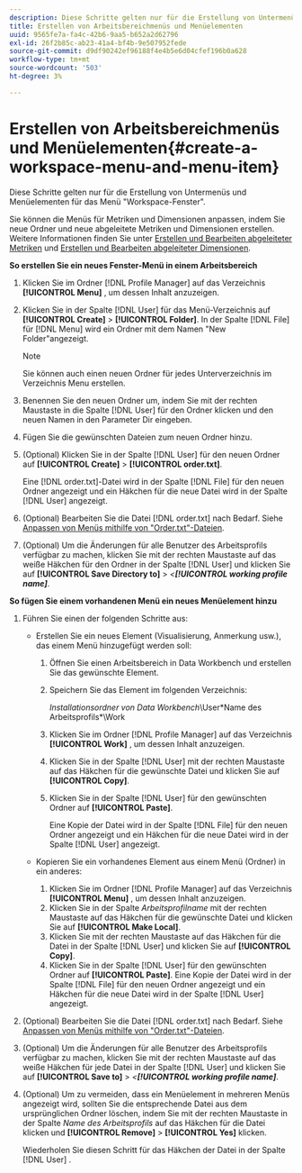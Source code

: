 ```yaml
---
description: Diese Schritte gelten nur für die Erstellung von Untermenüs und Menüelementen für das Menü "Workspace-Fenster".
title: Erstellen von Arbeitsbereichmenüs und Menüelementen
uuid: 9565fe7a-fa4c-42b6-9aa5-b652a2d62796
exl-id: 26f2b85c-ab23-41a4-bf4b-9e507952fede
source-git-commit: d9df90242ef96188f4e4b5e6d04cfef196b0a628
workflow-type: tm+mt
source-wordcount: '503'
ht-degree: 3%

---
```


# Erstellen von Arbeitsbereichmenüs und Menüelementen{#create-a-workspace-menu-and-menu-item}

Diese Schritte gelten nur für die Erstellung von Untermenüs und Menüelementen für das Menü &quot;Workspace-Fenster&quot;.

Sie können die Menüs für Metriken und Dimensionen anpassen, indem Sie neue Ordner und neue abgeleitete Metriken und Dimensionen erstellen. Weitere Informationen finden Sie unter [Erstellen und Bearbeiten abgeleiteter Metriken](../../../../home/c-get-started/c-admin-intrf/c-prof-mgr/c-drvd-mtrcs.md#concept-e41723b342a849309874b26232224a40) und [Erstellen und Bearbeiten abgeleiteter Dimensionen](../../../../home/c-get-started/c-admin-intrf/c-prof-mgr/c-dvrd-dim.md#concept-ece3c3ea8cdf4fc796680173993bff93).

**So erstellen Sie ein neues Fenster-Menü in einem Arbeitsbereich**

1. Klicken Sie im Ordner [!DNL Profile Manager] auf das Verzeichnis **[!UICONTROL Menu]** , um dessen Inhalt anzuzeigen.
1. Klicken Sie in der Spalte [!DNL User] für das Menü-Verzeichnis auf **[!UICONTROL Create]** > **[!UICONTROL Folder]**. In der Spalte [!DNL File] für [!DNL Menu] wird ein Ordner mit dem Namen &quot;New Folder&quot;angezeigt.

   >[!NOTE]
   >
   >Sie können auch einen neuen Ordner für jedes Unterverzeichnis im Verzeichnis Menu erstellen.

1. Benennen Sie den neuen Ordner um, indem Sie mit der rechten Maustaste in die Spalte [!DNL User] für den Ordner klicken und den neuen Namen in den Parameter Dir eingeben.
1. Fügen Sie die gewünschten Dateien zum neuen Ordner hinzu.
1. (Optional) Klicken Sie in der Spalte [!DNL User] für den neuen Ordner auf **[!UICONTROL Create]** > **[!UICONTROL order.txt]**.

   Eine [!DNL order.txt]-Datei wird in der Spalte [!DNL File] für den neuen Ordner angezeigt und ein Häkchen für die neue Datei wird in der Spalte [!DNL User] angezeigt.

1. (Optional) Bearbeiten Sie die Datei [!DNL order.txt] nach Bedarf. Siehe [Anpassen von Menüs mithilfe von &quot;Order.txt&quot;-Dateien](../../../../home/c-get-started/c-intf-anlys-ftrs/c-ctm-menus/t-cstm-menus-ordr-files.md#task-a391800a8dd444deb3e1516d5189f999).
1. (Optional) Um die Änderungen für alle Benutzer des Arbeitsprofils verfügbar zu machen, klicken Sie mit der rechten Maustaste auf das weiße Häkchen für den Ordner in der Spalte [!DNL User] und klicken Sie auf **[!UICONTROL Save Directory to]** > *&lt;**[!UICONTROL working profile name]***.

**So fügen Sie einem vorhandenen Menü ein neues Menüelement hinzu**

1. Führen Sie einen der folgenden Schritte aus:

   * Erstellen Sie ein neues Element (Visualisierung, Anmerkung usw.), das einem Menü hinzugefügt werden soll:

      1. Öffnen Sie einen Arbeitsbereich in Data Workbench und erstellen Sie das gewünschte Element.
      1. Speichern Sie das Element im folgenden Verzeichnis:

         *Installationsordner von Data Workbench*\User\*Name des Arbeitsprofils*\Work

      1. Klicken Sie im Ordner [!DNL Profile Manager] auf das Verzeichnis **[!UICONTROL Work]** , um dessen Inhalt anzuzeigen.
      1. Klicken Sie in der Spalte [!DNL User] mit der rechten Maustaste auf das Häkchen für die gewünschte Datei und klicken Sie auf **[!UICONTROL Copy]**.
      1. Klicken Sie in der Spalte [!DNL User] für den gewünschten Ordner auf **[!UICONTROL Paste]**.

         Eine Kopie der Datei wird in der Spalte [!DNL File] für den neuen Ordner angezeigt und ein Häkchen für die neue Datei wird in der Spalte [!DNL User] angezeigt.
   * Kopieren Sie ein vorhandenes Element aus einem Menü (Ordner) in ein anderes:

      1. Klicken Sie im Ordner [!DNL Profile Manager] auf das Verzeichnis **[!UICONTROL Menu]** , um dessen Inhalt anzuzeigen.
      1. Klicken Sie in der Spalte *Arbeitsprofilname* mit der rechten Maustaste auf das Häkchen für die gewünschte Datei und klicken Sie auf **[!UICONTROL Make Local]**.
      1. Klicken Sie mit der rechten Maustaste auf das Häkchen für die Datei in der Spalte [!DNL User] und klicken Sie auf **[!UICONTROL Copy]**.
      1. Klicken Sie in der Spalte [!DNL User] für den gewünschten Ordner auf **[!UICONTROL Paste]**. Eine Kopie der Datei wird in der Spalte [!DNL File] für den neuen Ordner angezeigt und ein Häkchen für die neue Datei wird in der Spalte [!DNL User] angezeigt.


1. (Optional) Bearbeiten Sie die Datei [!DNL order.txt] nach Bedarf. Siehe [Anpassen von Menüs mithilfe von &quot;Order.txt&quot;-Dateien](../../../../home/c-get-started/c-intf-anlys-ftrs/c-ctm-menus/t-cstm-menus-ordr-files.md#task-a391800a8dd444deb3e1516d5189f999).
1. (Optional) Um die Änderungen für alle Benutzer des Arbeitsprofils verfügbar zu machen, klicken Sie mit der rechten Maustaste auf das weiße Häkchen für jede Datei in der Spalte [!DNL User] und klicken Sie auf **[!UICONTROL Save to]** > *&lt;**[!UICONTROL working profile name]***.
1. (Optional) Um zu vermeiden, dass ein Menüelement in mehreren Menüs angezeigt wird, sollten Sie die entsprechende Datei aus dem ursprünglichen Ordner löschen, indem Sie mit der rechten Maustaste in der Spalte *Name des Arbeitsprofils* auf das Häkchen für die Datei klicken und **[!UICONTROL Remove]** > **[!UICONTROL Yes]** klicken.

   Wiederholen Sie diesen Schritt für das Häkchen der Datei in der Spalte [!DNL User] .
